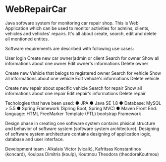 # WebRepairCar

Java software system for monitoring car repair shop.
This is Web Application which can be used to monitor activities for admins, clients, vehicles and vehicles' repairs. 
It's all about create, search, edit and delete all mentioned entites.

Software requirements are described with following use cases:

  User login
  Create new car owner(admin or client
  Search for owner
  Show all informations about one owner
  Edit owner's informations
  Delete owner

  Create new Vehicle that belogs to registered owner
  Search for vehicle
  Show all informations about one vehicle
  Edit vehicle's informations
  Delete vehicle

  Create new repair about specific vehicle
  Search for repair
  Show all informations about one repair
  Edit repair's informations
  Delete repair
   
  Techologies that have been used:
    ● JPA
    ● Java SE 1.8
    ● Database: MySQL > 5.5
    ● Spring Framework (Spring Boot, Spring MVC)
    ● Maven
    Front End:
     language: HTML 
     FreeMarker Template (FTL)
     bootstrap Framework
      
      
Design phase in creating one software system contains phisical structure and behavior of software system (software system architecture).
Designing of software system architecture contains designing of application logic, database and user interface. 

Development team :
              Alkalais Victor (vicalk), 
              Kafritsas Konstantinos (koncard), 
              Koulpas Dimitris (koulp), 
              Koutmou Theodora (theodoraKoutmou)
     
    
